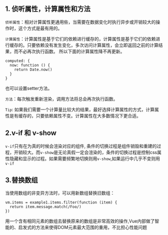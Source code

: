 ## 1. 侦听属性，计算属性和方法
`侦听属性`：相对计算属性更通用些，当需要在数据变化时执行异步或开销较大的操作时，这个方式是最有用的。

`计算属性`：计算属性是基于它们的依赖进行缓存的，计算属性是基于它们的依赖进行缓存的。只要依赖没有发生变化，多次访问计算属性，会立即返回之前的计算结果，而不必再次执行函数。
所以下面的计算属性降不再更新。
```
computed: {
  now: function () {
    return Date.now()
  }
}
```
也可以设置setter方法。

`方法`：每次触发重新渲染，调用方法将总会再次执行函数。

`Tip`: 如果我们需要一个计算量比较大的结果，最好选择计算属性的方式，计算属性是有缓存的，只要依赖属性不变。计算属性在大多数情况下更合适。

## 2.v-if 和 v-show
`v-if`只有在为真的时候会渲染对应的组件, 条件的切换过程是组件销毁和重建的过程，开销较大。而`v-show`是无论真假一定会渲染的，条件的切换过程是控制css属性隐藏和显示的过程。如果需要频繁地切换则用`v-show`,如果运行中几乎不变则用`v-if`

## 3.替换数组

当使用数组的非变异方法时，可以用新数组替换旧数组：
```
vm.items = example1.items.filter(function (item) {
  return item.message.match(/Foo/)
})
```
用一个含有相同元素的数组去替换原来的数组是非常高效的操作,Vue内部做了智能的、启发式的方法来使得DOM元素最大范围的重用，不比担心性能问题
